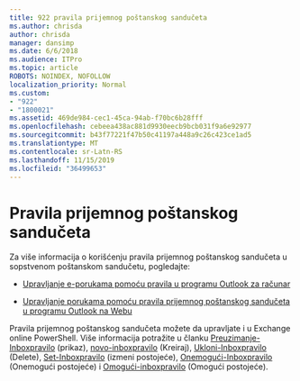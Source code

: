 ```yaml
---
title: 922 pravila prijemnog poštanskog sandučeta
ms.author: chrisda
author: chrisda
manager: dansimp
ms.date: 6/6/2018
ms.audience: ITPro
ms.topic: article
ROBOTS: NOINDEX, NOFOLLOW
localization_priority: Normal
ms.custom:
- "922"
- "1800021"
ms.assetid: 469de984-cec1-45ca-94ab-f70bc6b28fff
ms.openlocfilehash: cebeea438ac881d9930eecb9bcb031f9a6e92977
ms.sourcegitcommit: b43f77221f47b50c41197a448a9c26c423ce1ad5
ms.translationtype: MT
ms.contentlocale: sr-Latn-RS
ms.lasthandoff: 11/15/2019
ms.locfileid: "36499653"
---
```

# <a name="inbox-rules"></a>Pravila prijemnog poštanskog sandučeta

Za više informacija o korišćenju pravila prijemnog poštanskog sandučeta u sopstvenom poštanskom sandučetu, pogledajte:

- [Upravljanje e-porukama pomoću pravila u programu Outlook za računar](https://support.office.com/article/c24f5dea-9465-4df4-ad17-a50704d66c59.aspx)

- [Upravljanje porukama pomoću pravila prijemnog poštanskog sandučeta u programu Outlook na Webu](https://support.office.com/article/8400435c-f14e-4272-9004-1548bb1848f2.aspx)

Pravila prijemnog poštanskog sandučeta možete da upravljate i u Exchange online PowerShell. Više informacija potražite u članku [Preuzimanje-Inboxpravilo](https://docs.microsoft.com/powershell/module/exchange/mailboxes/get-inboxrule) (prikaz), [novo-inboxpravilo](https://docs.microsoft.com/powershell/module/exchange/mailboxes/new-inboxrule) (Kreiraj), [Ukloni-Inboxpravilo](https://docs.microsoft.com/powershell/module/exchange/mailboxes/remove-inboxrule) (Delete), [Set-Inboxpravilo](https://docs.microsoft.com/powershell/module/exchange/mailboxes/set-inboxrule) (izmeni postojeće), [Onemogući-Inboxpravilo](https://docs.microsoft.com/powershell/module/exchange/mailboxes/disable-inboxrule) (Onemogući postojeće) i [Omogući-inboxpravilo](https://docs.microsoft.com/powershell/module/exchange/mailboxes/enable-inboxrule) (Omogući postojeće).
